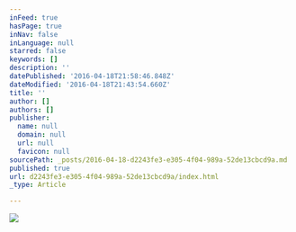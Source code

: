 ```yaml
---
inFeed: true
hasPage: true
inNav: false
inLanguage: null
starred: false
keywords: []
description: ''
datePublished: '2016-04-18T21:58:46.848Z'
dateModified: '2016-04-18T21:43:54.660Z'
title: ''
author: []
authors: []
publisher:
  name: null
  domain: null
  url: null
  favicon: null
sourcePath: _posts/2016-04-18-d2243fe3-e305-4f04-989a-52de13cbcd9a.md
published: true
url: d2243fe3-e305-4f04-989a-52de13cbcd9a/index.html
_type: Article

---
```

![](https://the-grid-user-content.s3-us-west-2.amazonaws.com/87daaa0e-fadf-45d7-8e2a-a58010c840ae.jpg)